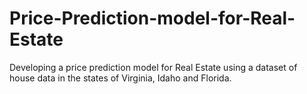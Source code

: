 # Price-Prediction-model-for-Real-Estate
Developing a price prediction model for Real Estate using a dataset of house data in the states of Virginia, Idaho and Florida.
